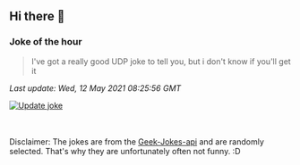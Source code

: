 ## Hi there 👋

### Joke of the hour
<!-- joke -->
>I've got a really good UDP joke to tell you, but i don't know if you'll get it
<!-- /joke -->

*Last update: Wed, 12 May 2021 08:25:56 GMT*

[![Update joke](https://github.com/nclskfm/nclskfm/actions/workflows/joke.yml/badge.svg)](https://github.com/nclskfm/nclskfm/actions/workflows/joke.yml)

<br><br>
Disclaimer: The jokes are from the [Geek-Jokes-api](https://github.com/sameerkumar18/geek-joke-api) and are randomly selected. That's why they are unfortunately often not funny. :D
